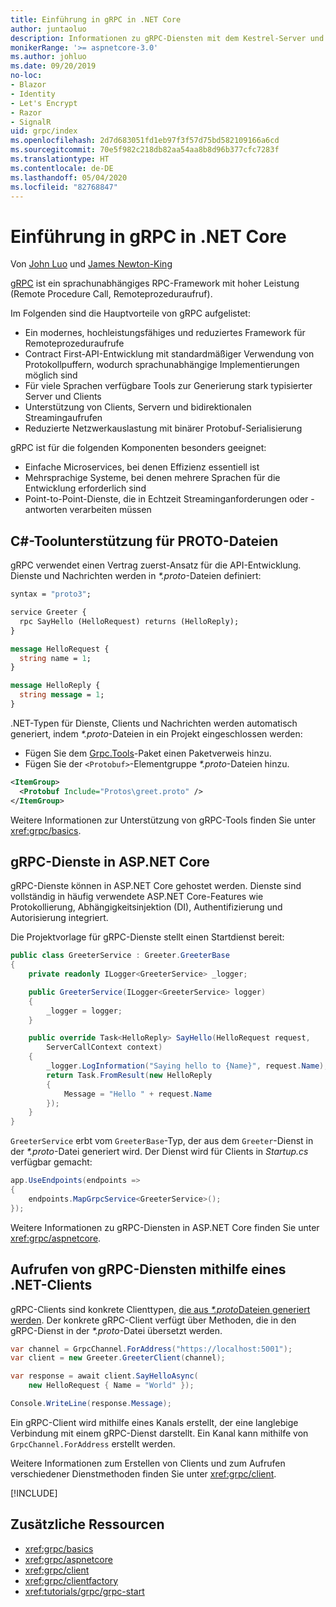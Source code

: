 ```yaml
---
title: Einführung in gRPC in .NET Core
author: juntaoluo
description: Informationen zu gRPC-Diensten mit dem Kestrel-Server und dem ASP.NET Core-Stapel
monikerRange: '>= aspnetcore-3.0'
ms.author: johluo
ms.date: 09/20/2019
no-loc:
- Blazor
- Identity
- Let's Encrypt
- Razor
- SignalR
uid: grpc/index
ms.openlocfilehash: 2d7d683051fd1eb97f3f57d75bd582109166a6cd
ms.sourcegitcommit: 70e5f982c218db82aa54aa8b8d96b377cfc7283f
ms.translationtype: HT
ms.contentlocale: de-DE
ms.lasthandoff: 05/04/2020
ms.locfileid: "82768847"
---
```

# <a name="introduction-to-grpc-on-net-core"></a>Einführung in gRPC in .NET Core

Von [John Luo](https://github.com/juntaoluo) und [James Newton-King](https://twitter.com/jamesnk)

[gRPC](https://grpc.io/docs/guides/) ist ein sprachunabhängiges RPC-Framework mit hoher Leistung (Remote Procedure Call, Remoteprozeduraufruf).

Im Folgenden sind die Hauptvorteile von gRPC aufgelistet:
* Ein modernes, hochleistungsfähiges und reduziertes Framework für Remoteprozeduraufrufe
* Contract First-API-Entwicklung mit standardmäßiger Verwendung von Protokollpuffern, wodurch sprachunabhängige Implementierungen möglich sind
* Für viele Sprachen verfügbare Tools zur Generierung stark typisierter Server und Clients
* Unterstützung von Clients, Servern und bidirektionalen Streamingaufrufen
* Reduzierte Netzwerkauslastung mit binärer Protobuf-Serialisierung

gRPC ist für die folgenden Komponenten besonders geeignet:
* Einfache Microservices, bei denen Effizienz essentiell ist
* Mehrsprachige Systeme, bei denen mehrere Sprachen für die Entwicklung erforderlich sind
* Point-to-Point-Dienste, die in Echtzeit Streaminganforderungen oder -antworten verarbeiten müssen

## <a name="c-tooling-support-for-proto-files"></a>C#-Toolunterstützung für PROTO-Dateien

gRPC verwendet einen Vertrag zuerst-Ansatz für die API-Entwicklung. Dienste und Nachrichten werden in *\*.proto*-Dateien definiert:

```protobuf
syntax = "proto3";

service Greeter {
  rpc SayHello (HelloRequest) returns (HelloReply);
}

message HelloRequest {
  string name = 1;
}

message HelloReply {
  string message = 1;
}
```

.NET-Typen für Dienste, Clients und Nachrichten werden automatisch generiert, indem *\*.proto*-Dateien in ein Projekt eingeschlossen werden:

* Fügen Sie dem [Grpc.Tools](https://www.nuget.org/packages/Grpc.Tools/)-Paket einen Paketverweis hinzu.
* Fügen Sie der `<Protobuf>`-Elementgruppe *\*.proto*-Dateien hinzu.

```xml
<ItemGroup>
  <Protobuf Include="Protos\greet.proto" />
</ItemGroup>
```

Weitere Informationen zur Unterstützung von gRPC-Tools finden Sie unter <xref:grpc/basics>.

## <a name="grpc-services-on-aspnet-core"></a>gRPC-Dienste in ASP.NET Core

gRPC-Dienste können in ASP.NET Core gehostet werden. Dienste sind vollständig in häufig verwendete ASP.NET Core-Features wie Protokollierung, Abhängigkeitsinjektion (DI), Authentifizierung und Autorisierung integriert.

Die Projektvorlage für gRPC-Dienste stellt einen Startdienst bereit:

```csharp
public class GreeterService : Greeter.GreeterBase
{
    private readonly ILogger<GreeterService> _logger;

    public GreeterService(ILogger<GreeterService> logger)
    {
        _logger = logger;
    }

    public override Task<HelloReply> SayHello(HelloRequest request,
        ServerCallContext context)
    {
        _logger.LogInformation("Saying hello to {Name}", request.Name);
        return Task.FromResult(new HelloReply 
        {
            Message = "Hello " + request.Name
        });
    }
}
```

`GreeterService` erbt vom `GreeterBase`-Typ, der aus dem `Greeter`-Dienst in der *\*.proto*-Datei generiert wird. Der Dienst wird für Clients in *Startup.cs* verfügbar gemacht:

```csharp
app.UseEndpoints(endpoints =>
{
    endpoints.MapGrpcService<GreeterService>();
});
```

Weitere Informationen zu gRPC-Diensten in ASP.NET Core finden Sie unter <xref:grpc/aspnetcore>.

## <a name="call-grpc-services-with-a-net-client"></a>Aufrufen von gRPC-Diensten mithilfe eines .NET-Clients

gRPC-Clients sind konkrete Clienttypen, [die aus *\*.proto*Dateien generiert werden](xref:grpc/basics#generated-c-assets). Der konkrete gRPC-Client verfügt über Methoden, die in den gRPC-Dienst in der *\*.proto*-Datei übersetzt werden.

```csharp
var channel = GrpcChannel.ForAddress("https://localhost:5001");
var client = new Greeter.GreeterClient(channel);

var response = await client.SayHelloAsync(
    new HelloRequest { Name = "World" });

Console.WriteLine(response.Message);
```

Ein gRPC-Client wird mithilfe eines Kanals erstellt, der eine langlebige Verbindung mit einem gRPC-Dienst darstellt. Ein Kanal kann mithilfe von `GrpcChannel.ForAddress` erstellt werden.

Weitere Informationen zum Erstellen von Clients und zum Aufrufen verschiedener Dienstmethoden finden Sie unter <xref:grpc/client>.

[!INCLUDE[](~/includes/gRPCazure.md)]

## <a name="additional-resources"></a>Zusätzliche Ressourcen

* <xref:grpc/basics>
* <xref:grpc/aspnetcore>
* <xref:grpc/client>
* <xref:grpc/clientfactory>
* <xref:tutorials/grpc/grpc-start>
